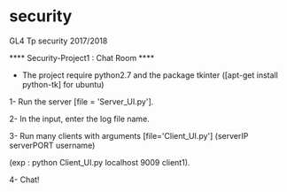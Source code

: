 # security
GL4 Tp security 2017/2018

**** Security-Project1 : Chat Room ****
- The project require python2.7 and the package tkinter ([apt-get install python-tk] for ubuntu)

1- Run the server [file = 'Server_UI.py'].

2- In the input, enter the log file name.

3- Run many clients with arguments [file='Client_UI.py'] (serverIP serverPORT username)

(exp : python Client_UI.py localhost 9009 client1).

4- Chat!
